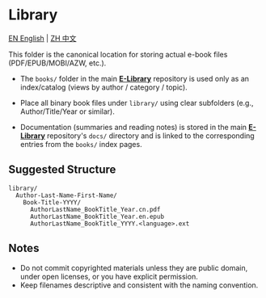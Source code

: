 # Library

[EN English](./README.md) | [ZH 中文](./README.zh-CN.md)

This folder is the canonical location for storing actual e-book files (PDF/EPUB/MOBI/AZW, etc.).

- The `books/` folder in the main [**E-Library**](https://github.com/TiiJeiJ8/E-Library) repository is used only as an index/catalog (views by author / category / topic).

- Place all binary book files under `library/` using clear subfolders (e.g., Author/Title/Year or similar).

- Documentation (summaries and reading notes) is stored in the main [**E-Library**](https://github.com/TiiJeiJ8/E-Library) repository's `docs/` directory and is linked to the corresponding entries from the `books/` index pages.

## Suggested Structure

```
library/
  Author-Last-Name-First-Name/
    Book-Title-YYYY/
      AuthorLastName_BookTitle_Year.cn.pdf
      AuthorLastName_BookTitle_Year.en.epub
      AuthorLastName_BookTitle_YYYY.<language>.ext
```

## Notes

- Do not commit copyrighted materials unless they are public domain, under open licenses, or you have explicit permission.
- Keep filenames descriptive and consistent with the naming convention.
